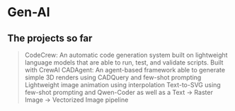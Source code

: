 # Gen-AI
## The projects so far
> CodeCrew: An automatic code generation system built on lightweight language models that are able to run, test, and validate scripts. Built with CrewAI
> CADAgent: An agent-based framework able to generate simple 3D renders using CADQuery and few-shot prompting
> Lightweight image animation using interpolation
> Text-to-SVG using few-shot prompting and Qwen-Coder as well as a Text -> Raster Image -> Vectorized Image pipeline
